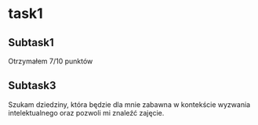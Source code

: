 <h1> task1

 <h2>Subtask1</h2>

Otrzymałem 7/10 punktów
  
<h2>Subtask3</h2>

Szukam dziedziny, która będzie dla mnie zabawna w kontekście wyzwania intelektualnego oraz pozwoli mi znaleźć zajęcie.
